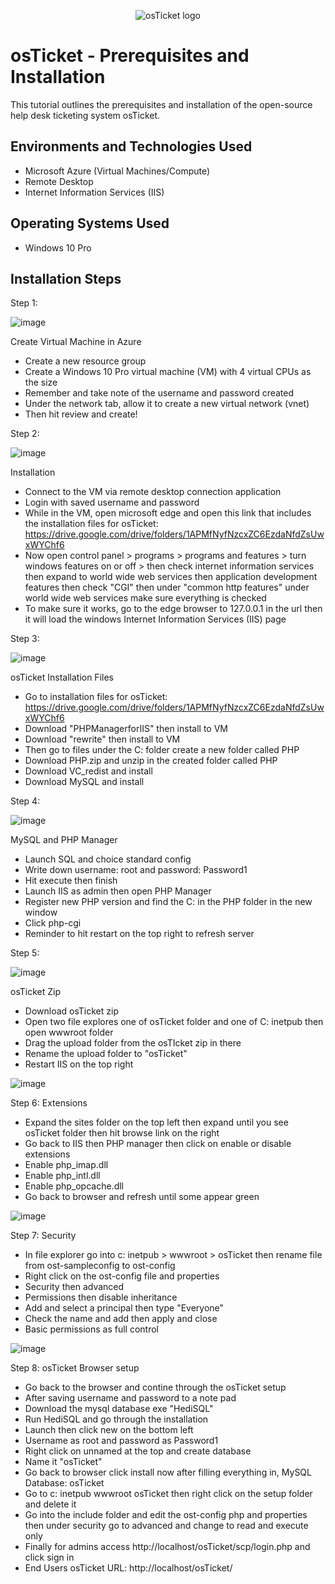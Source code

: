 <p align="center">
<img src="https://i.imgur.com/Clzj7Xs.png" alt="osTicket logo"/>
</p>

<h1>osTicket - Prerequisites and Installation</h1>
This tutorial outlines the prerequisites and installation of the open-source help desk ticketing system osTicket.<br />


<h2>Environments and Technologies Used</h2>

- Microsoft Azure (Virtual Machines/Compute)
- Remote Desktop
- Internet Information Services (IIS)

<h2>Operating Systems Used </h2>

- Windows 10 Pro

<h2>Installation Steps</h2>

Step 1:


![image](https://i.imgur.com/wAPhqS1.jpg)


Create Virtual Machine in Azure
- Create a new resource group 
- Create a Windows 10 Pro virtual machine (VM) with 4 virtual CPUs as the size
- Remember and take note of the username and password created
- Under the network tab, allow it to create a new virtual network (vnet)
- Then hit review and create!

Step 2:


![image](https://i.imgur.com/czGO2h6.jpg)


Installation
- Connect to the VM via remote desktop connection application
- Login with saved username and password
- While in the VM, open microsoft edge and open this link that includes the installation files for osTicket: https://drive.google.com/drive/folders/1APMfNyfNzcxZC6EzdaNfdZsUwxWYChf6
- Now open control panel > programs > programs and features > turn windows features on or off > then check internet information services then expand to world wide web services then application development features then check "CGI" then under "common http features" under world wide web services make sure everything is checked
- To make sure it works, go to the edge browser to 127.0.0.1 in the url then it will load the windows Internet Information Services (IIS) page

Step 3:


![image](https://i.imgur.com/LhCoLYc.jpg)


osTicket Installation Files
- Go to installation files for osTicket: https://drive.google.com/drive/folders/1APMfNyfNzcxZC6EzdaNfdZsUwxWYChf6
- Download "PHPManagerforIIS" then install to VM
- Download "rewrite" then install to VM
- Then go to files under the C: folder create a new folder called PHP
- Download PHP.zip and unzip in the created folder called PHP
- Download VC_redist and install
- Download MySQL and install


Step 4:


![image](https://i.imgur.com/CAmCq5p.jpg)


MySQL and PHP Manager
- Launch SQL and choice standard config
- Write down username: root and password: Password1
- Hit execute then finish
- Launch IIS as admin then open PHP Manager
- Register new PHP version and find the C: in the PHP folder in the new window
- Click php-cgi
- Reminder to hit restart on the top right to refresh server


Step 5:


![image](https://i.imgur.com/Z5HEmCr.jpg)


osTicket Zip
- Download osTicket zip
- Open two file explores one of osTicket folder and one of C: inetpub then open wwwroot folder
- Drag the upload folder from the osTIcket zip in there
- Rename the upload folder to "osTicket"
- Restart IIS on the top right


![image](https://i.imgur.com/nlhq9sl.jpg)


Step 6: 
Extensions
- Expand the sites folder on the top left then expand until you see osTicket folder then hit browse link on the right
- Go back to IIS then PHP manager then click on enable or disable extensions
- Enable php_imap.dll
- Enable php_intl.dll
- Enable php_opcache.dll
- Go back to browser and refresh until some appear green


![image](https://i.imgur.com/J25UzmW.jpg)


Step 7:
Security
- In file explorer go into c: inetpub > wwwroot > osTicket then rename file from ost-sampleconfig to ost-config
- Right click on the ost-config file and properties
- Security then advanced
- Permissions then disable inheritance
- Add and select a principal then type "Everyone"
- Check the name and add then apply and close
- Basic permissions as full control


![image](https://i.imgur.com/mUXt4vM.jpg)


Step 8:
osTicket Browser setup
- Go back to the browser and contine through the osTicket setup
- After saving username and password to a note pad
- Download the mysql database exe "HediSQL"
- Run HediSQL and go through the installation
- Launch then click new on the bottom left
- Username as root and password as Password1
- Right click on unnamed at the top and create database
- Name it "osTicket"
- Go back to browser click install now after filling everything in, MySQL Database: osTicket
- Go to c: inetpub wwwroot osTicket then right click on the setup folder and delete it
- Go into the include folder and edit the ost-config php and properties then under security go to advanced and change to read and execute only
- Finally for admins access http://localhost/osTicket/scp/login.php and click sign in
- End Users osTicket URL: http://localhost/osTicket/
